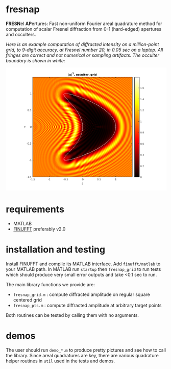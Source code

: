 # fresnap

**FRESN**el **AP**ertures: 
Fast non-uniform Fourier areal quadrature
method for computation of scalar Fresnel diffraction from
0-1 (hard-edged) apertures and occulters.

*Here is an example computation of diffracted intensity on a million-point grid, to 9-digit accuracy, at Fresnel number 20, in 0.05 sec on a laptop. All fringes are correct and not numerical or sampling artifacts. The occulter boundary is shown in white:*

![fresnap demo image](pics/kite_grid.png "Example computation of diffracted intensity on a million-point grid, to 9-digit accuracy, at Fresnel number 20, in 0.05 sec on a laptop. All fringes are correct and not numerical or sampling artifacts. The occulter boundary is shown in white.")

# requirements

* MATLAB
* [FINUFFT](https://github.com/flatironinstitute/finufft) preferably v2.0

# installation and testing

Install FINUFFT and compile its MATLAB interface.
Add ``finufft/matlab`` to your MATLAB path.
In MATLAB run ``startup`` then ``fresnap_grid`` to run tests which should
produce very small error outputs and take <0.1 sec to run.

The main library functions we provide are:

* ``fresnap_grid.m`` : compute diffracted amplitude on regular square centered grid
* ``fresnap_pts.m`` : compute diffracted amplitude at arbitrary target points

Both routines can be tested by calling them with no arguments.

# demos

The user should run ``demo_*.m`` to produce pretty pictures and see
how to call the library. Since areal quadratures are key, there are various
quadrature helper routines in ``util`` used in the tests and demos.
